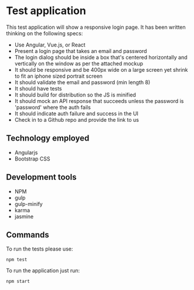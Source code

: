 # Test application

This test application will show a responsive login page. It has been written thinking on the following specs:

* Use Angular, Vue.js, or React
* Present a login page that takes an email and password
* The login dialog should be inside a box that's centered horizontally and vertically on the window as per the attached mockup
* It should be responsive and be 400px wide on a large screen yet shrink to fit an iphone sized portrait screen
* It should validate the email and password (min length 8)
* It should have tests
* It should build for distribution so the JS is minified
* It should mock an API response that succeeds unless the password is 'password' where the auth fails
* It should indicate auth failure and success in the UI
* Check in to a Github repo and provide the link to us

## Technology employed

* Angularjs
* Bootstrap CSS

## Development tools

* NPM
* gulp
* gulp-minify
* karma
* jasmine

## Commands

To run the tests please use:

```
npm test
```

To run the application just run:

```
npm start
```

